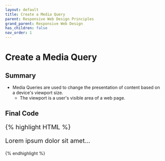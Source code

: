 ```yaml
---
layout: default
title: Create a Media Query
parent: Responsive Web Design Principles
grand_parent: Responsive Web Design
has_children: false
nav_order: 1
---
```

# Create a Media Query
## Summary
- Media Queries are used to change the presentation of content based on a device's viewport size.
    - The viewport is a user's visible area of a web page.

## Final Code

{% highlight HTML %}
<style>
  p {
    font-size: 20px;
  }

  /* Only change code below this line */
  @media (max-height: 800px){ 
    p {
    font-size: 10px;
      }
  }
  /* Only change code above this line */
</style>

<p>Lorem ipsum dolor sit amet...</p>
{% endhighlight %}